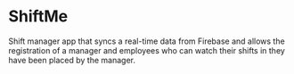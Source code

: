 # ShiftMe
Shift manager app that syncs a real-time data from Firebase and allows the registration of a manager and employees who can watch their shifts in they have been placed by the manager.
